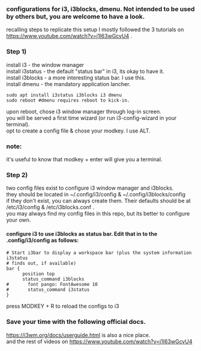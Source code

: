 ### configurations for i3, i3blocks, dmenu. Not intended to be used by others but, you are welcome to have a look. 
recalling steps to replicate this setup
  I mostly followed the 3 tutorials on   https://www.youtube.com/watch?v=j1I63wGcvU4 . 

### Step 1)  
  install i3 - the window manager   
  install i3status - the default "status bar" in i3, its okay to have it.   
  install i3blocks - a more interesting status bar. I use this.   
  install dmenu - the mandatory application lancher.   
```
sudo apt install i3status i3blocks i3 dmenu
sudo reboot #dmenu requires reboot to kick-in.
```

  upon reboot, chose i3 window manager through log-in screen.   
  you will be served a first time wizard (or run i3-config-wizard in your terminal).  
  opt to create a config file & chose your modkey. I use ALT.   
  
### note: 
it's useful to know that modkey + enter will give you a terminal.     

### Step 2) 
  two config files exist to configure i3 window manager and i3blocks.   
  they should be located in ~/.config/i3/config & ~/.config/i3blocks/config   
  if they don't exist, you can always create them. Their defaults should be at /etc/i3/config & /etc/i3blocks.conf .   
  you may always find my config files in this repo, but its better to configure your own.             
  
#### configure i3 to use i3blocks as status bar. Edit that in to the .config/i3/config as follows: 
  ```
# Start i3bar to display a workspace bar (plus the system information i3status
# finds out, if available)
bar {
        position top
        status_command i3blocks
#       font pango: FontAwesome 10
#       status_command i3status
}
```
  press MODKEY + R to reload the configs to i3        

### Save your time with the following official docs.
  https://i3wm.org/docs/userguide.html is also a nice place.   
  and the rest of videos on  https://www.youtube.com/watch?v=j1I63wGcvU4   
  
